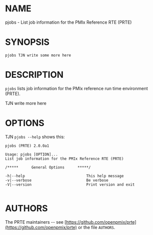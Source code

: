 # NAME

pjobs - List job information for the PMIx Reference RTE (PRTE)

# SYNOPSIS

```
pjobs TJN write some more here
```

# DESCRIPTION

`pjobs` lists job information for the PMIx reference run time
environment (PRTE).

TJN write more here

# OPTIONS

TJN `pjobs --help` shows this:

```
pjobs (PRTE) 2.0.0a1

Usage: pjobs [OPTION]...
List job information for the PMIx Reference RTE (PRTE)

/*****      General Options      *****/

-h|--help                            This help message
-v|--verbose                         Be verbose
-V|--version                         Print version and exit


```

# AUTHORS

The PRTE maintainers -- see
[https://github.com/openpmix/prte](https://github.com/openpmix/prte)
or the file `AUTHORS`.
